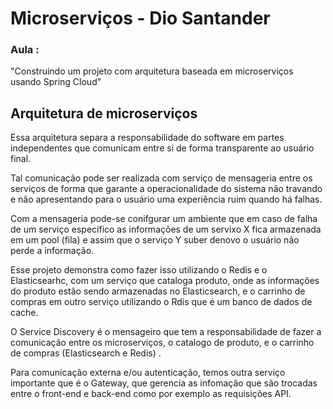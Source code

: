 # Microserviços - Dio Santander

### Aula :
"Construindo um projeto com arquitetura baseada em microserviços usando Spring Cloud"


## Arquitetura de microserviços



Essa arquitetura separa a responsabilidade do software em partes independentes que comunicam entre si de forma transparente ao usuário final. 

Tal comunicação pode ser realizada com serviço de mensageria entre os serviços de forma que garante a operacionalidade do sistema não travando e não apresentando para o usuário uma experiência ruim quando há falhas. 

Com a mensageria pode-se conifgurar um ambiente que em caso de falha de um serviço específico as informações de um servixo X fica armazenada em um pool (fila) e assim que o serviço Y suber denovo o usuário não perde a informação.

Esse projeto demonstra como fazer isso utilizando o Redis e o Elasticsearhc, com um serviço que cataloga produto, onde as informações do produto estão sendo armazenadas no Elasticsearch, e o carrinho de compras em outro serviço utilizando o Rdis que é um banco de dados de cache.

O Service Discovery é o mensageiro que tem a responsabilidade de fazer a comunicação entre os microserviços, o catalogo de produto, e o carrinho de compras (Elasticsearch e Redis) .

Para comunicação externa e/ou autenticação, temos outra serviço importante que é o Gateway, que gerencia 
as infomação que são trocadas entre o front-end e back-end como por exemplo as requisições API.

